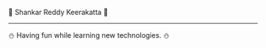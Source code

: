 🤖 Shankar Reddy Keerakatta 🤖
____________________________________________________________________
⛄ Having fun while learning new technologies. ⛄


